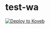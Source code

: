 # test-wa

[![Deploy to Koyeb](https://www.koyeb.com/static/images/deploy/button.svg)](https://app.koyeb.com/deploy?...)
